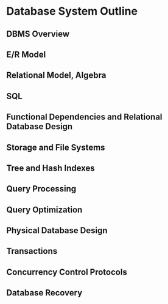 # Database System Outline

## DBMS Overview
## E/R Model
## Relational Model, Algebra
## SQL
## Functional Dependencies and Relational Database Design
## Storage and File Systems
## Tree and Hash Indexes
## Query Processing
## Query Optimization
## Physical Database Design
## Transactions
## Concurrency Control Protocols
## Database Recovery 


